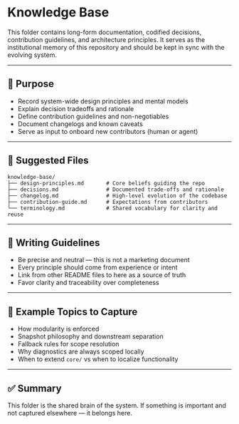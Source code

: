 # Knowledge Base

This folder contains long-form documentation, codified decisions, contribution guidelines, and architecture principles. It serves as the institutional memory of this repository and should be kept in sync with the evolving system.

---

## 📌 Purpose

- Record system-wide design principles and mental models
- Explain decision tradeoffs and rationale
- Define contribution guidelines and non-negotiables
- Document changelogs and known caveats
- Serve as input to onboard new contributors (human or agent)

---

## 📁 Suggested Files

```plaintext
knowledge-base/
├── design-principles.md       # Core beliefs guiding the repo
├── decisions.md               # Documented trade-offs and rationale
├── changelog.md               # High-level evolution of the codebase
├── contribution-guide.md      # Expectations from contributors
└── terminology.md             # Shared vocabulary for clarity and reuse
```

---

## 🧱 Writing Guidelines

- Be precise and neutral — this is not a marketing document
- Every principle should come from experience or intent
- Link from other README files to here as a source of truth
- Favor clarity and traceability over completeness

---

## 📎 Example Topics to Capture

- How modularity is enforced
- Snapshot philosophy and downstream separation
- Fallback rules for scope resolution
- Why diagnostics are always scoped locally
- When to extend `core/` vs when to localize functionality

---

## ✅ Summary

This folder is the shared brain of the system. If something is important and not captured elsewhere — it belongs here.
